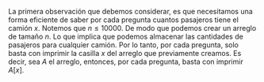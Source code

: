 La primera observación que debemos considerar, es que necesitamos una forma eficiente de saber por cada pregunta cuantos pasajeros tiene el camión $x$. Notemos que $n \leq 10000$.
De modo que podemos crear un arreglo de tamaño $n$. Lo que implica que podemos almacenar las cantidades de pasajeros para cualquier camión.
Por lo tanto, por cada pregunta, solo basta con imprimir la casilla $x$ del arreglo que previamente creamos. Es decir, sea $A$ el arreglo, entonces, por cada pregunta, basta con imprimir $A[x]$.
